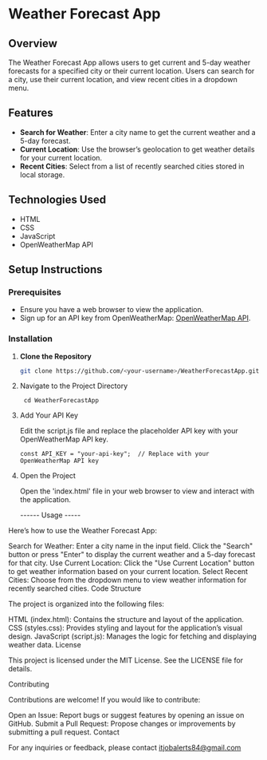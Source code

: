 # Weather Forecast App

## Overview

The Weather Forecast App allows users to get current and 5-day weather forecasts for a specified city or their current location. Users can search for a city, use their current location, and view recent cities in a dropdown menu.

## Features

- **Search for Weather**: Enter a city name to get the current weather and a 5-day forecast.
- **Current Location**: Use the browser’s geolocation to get weather details for your current location.
- **Recent Cities**: Select from a list of recently searched cities stored in local storage.

## Technologies Used

- HTML
- CSS
- JavaScript
- OpenWeatherMap API

## Setup Instructions

### Prerequisites

- Ensure you have a web browser to view the application.
- Sign up for an API key from OpenWeatherMap: [OpenWeatherMap API](https://openweathermap.org/api).

### Installation

1. **Clone the Repository**

   ```bash
   git clone https://github.com/<your-username>/WeatherForecastApp.git

2. Navigate to the Project Directory

        cd WeatherForecastApp
   
3. Add Your API Key

    Edit the script.js file and replace the placeholder API key with your OpenWeatherMap API key.

       const API_KEY = "your-api-key";  // Replace with your OpenWeatherMap API key

4. Open the Project

    Open the 'index.html' file in your web browser to view and interact with the application.



   ------ Usage -----

Here’s how to use the Weather Forecast App:

Search for Weather:
Enter a city name in the input field.
Click the "Search" button or press "Enter" to display the current weather and a 5-day forecast for that city.
Use Current Location:
Click the "Use Current Location" button to get weather information based on your current location.
Select Recent Cities:
Choose from the dropdown menu to view weather information for recently searched cities.
Code Structure

The project is organized into the following files:

HTML (index.html): Contains the structure and layout of the application.
CSS (styles.css): Provides styling and layout for the application’s visual design.
JavaScript (script.js): Manages the logic for fetching and displaying weather data.
License

This project is licensed under the MIT License. See the LICENSE file for details.

Contributing

Contributions are welcome! If you would like to contribute:

Open an Issue: Report bugs or suggest features by opening an issue on GitHub.
Submit a Pull Request: Propose changes or improvements by submitting a pull request.
Contact

For any inquiries or feedback, please contact itjobalerts84@gmail.com

   
